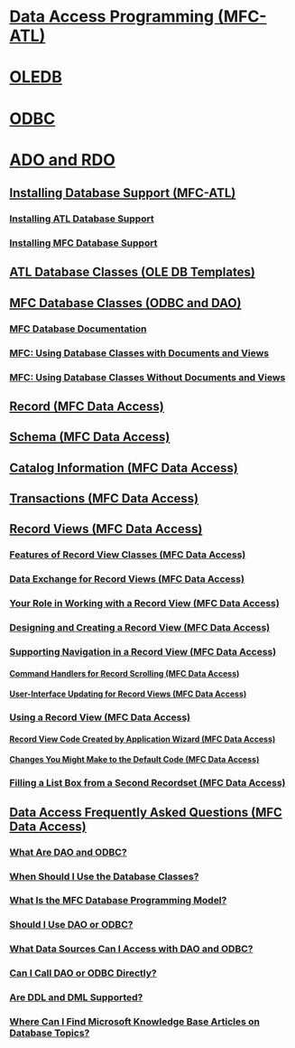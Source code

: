 # [Data Access Programming (MFC-ATL)](data-access-programming-mfc-atl.md)
# [OLEDB](oledb/toc.md)
# [ODBC](odbc/toc.md)
# [ADO and RDO](ado-rdo/toc.md)
## [Installing Database Support (MFC-ATL)](installing-database-support-mfc-atl.md)
### [Installing ATL Database Support](installing-atl-database-support.md)
### [Installing MFC Database Support](installing-mfc-database-support.md)
## [ATL Database Classes (OLE DB Templates)](atl-database-classes-ole-db-templates.md)
## [MFC Database Classes (ODBC and DAO)](mfc-database-classes-odbc-and-dao.md)
### [MFC Database Documentation](mfc-database-documentation.md)
### [MFC: Using Database Classes with Documents and Views](mfc-using-database-classes-with-documents-and-views.md)
### [MFC: Using Database Classes Without Documents and Views](mfc-using-database-classes-without-documents-and-views.md)
## [Record (MFC Data Access)](record-mfc-data-access.md)
## [Schema  (MFC Data Access)](schema-mfc-data-access.md)
## [Catalog Information  (MFC Data Access)](catalog-information-mfc-data-access.md)
## [Transactions  (MFC Data Access)](transactions-mfc-data-access.md)
## [Record Views  (MFC Data Access)](record-views-mfc-data-access.md)
### [Features of Record View Classes  (MFC Data Access)](features-of-record-view-classes-mfc-data-access.md)
### [Data Exchange for Record Views   (MFC Data Access)](data-exchange-for-record-views-mfc-data-access.md)
### [Your Role in Working with a Record View  (MFC Data Access)](your-role-in-working-with-a-record-view-mfc-data-access.md)
### [Designing and Creating a Record View  (MFC Data Access)](designing-and-creating-a-record-view-mfc-data-access.md)
### [Supporting Navigation in a Record View  (MFC Data Access)](supporting-navigation-in-a-record-view-mfc-data-access.md)
#### [Command Handlers for Record Scrolling  (MFC Data Access)](command-handlers-for-record-scrolling-mfc-data-access.md)
#### [User-Interface Updating for Record Views  (MFC Data Access)](user-interface-updating-for-record-views-mfc-data-access.md)
### [Using a Record View  (MFC Data Access)](using-a-record-view-mfc-data-access.md)
#### [Record View Code Created by Application Wizard  (MFC Data Access)](record-view-code-created-by-application-wizard-mfc-data-access.md)
#### [Changes You Might Make to the Default Code  (MFC Data Access)](changes-you-might-make-to-the-default-code-mfc-data-access.md)
### [Filling a List Box from a Second Recordset  (MFC Data Access)](filling-a-list-box-from-a-second-recordset-mfc-data-access.md)
## [Data Access Frequently Asked Questions  (MFC Data Access)](data-access-frequently-asked-questions-mfc-data-access.md)
### [What Are DAO and ODBC?](what-are-dao-and-odbc-q.md)
### [When Should I Use the Database Classes?](when-should-i-use-the-database-classes-q.md)
### [What Is the MFC Database Programming Model?](what-is-the-mfc-database-programming-model-q.md)
### [Should I Use DAO or ODBC?](should-i-use-dao-or-odbc-q.md)
### [What Data Sources Can I Access with DAO and ODBC?](what-data-sources-can-i-access-with-dao-and-odbc-q.md)
### [Can I Call DAO or ODBC Directly?](can-i-call-dao-or-odbc-directly-q.md)
### [Are DDL and DML Supported?](are-ddl-and-dml-supported-q.md)
### [Where Can I Find Microsoft Knowledge Base Articles on Database Topics?](where-can-i-find-microsoft-knowledge-base-articles-on-database-topics-q.md)


<!--HONumber=Jan17_HO1-->


